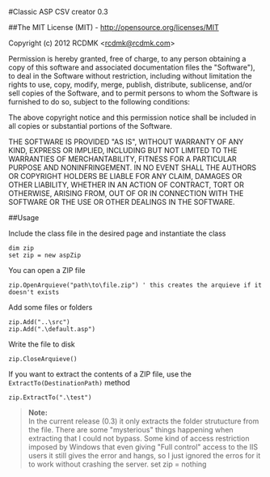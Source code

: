 #Classic ASP CSV creator 0.3

##The MIT License (MIT) - http://opensource.org/licenses/MIT

Copyright (c) 2012 RCDMK &lt;rcdmk@rcdmk.com&gt;

Permission is hereby granted, free of charge, to any person obtaining
a copy of this software and associated documentation files the
"Software"), to deal in the Software without restriction, including
without limitation the rights to use, copy, modify, merge, publish, distribute, sublicense, and/or sell copies of the Software, and to
permit persons to whom the Software is furnished to do so, subject
to the following conditions:

The above copyright notice and this permission notice shall be
included in all copies or substantial portions of the Software.

THE SOFTWARE IS PROVIDED "AS IS", WITHOUT WARRANTY OF ANY KIND,
EXPRESS OR IMPLIED, INCLUDING BUT NOT LIMITED TO THE WARRANTIES OF
MERCHANTABILITY, FITNESS FOR A PARTICULAR PURPOSE AND NONINFRINGEMENT.
IN NO EVENT SHALL THE AUTHORS OR COPYRIGHT HOLDERS BE LIABLE FOR ANY
CLAIM, DAMAGES OR OTHER LIABILITY, WHETHER IN AN ACTION OF CONTRACT,
TORT OR OTHERWISE, ARISING FROM, OUT OF OR IN CONNECTION WITH THE
SOFTWARE OR THE USE OR OTHER DEALINGS IN THE SOFTWARE.


##Usage

Include the class file in the desired page and instantiate the class

    dim zip
    set zip = new aspZip

You can open a ZIP file
	
    zip.OpenArquieve("path\to\file.zip") ' this creates the arquieve if it doesn't exists

Add some files or folders

    zip.Add("..\src")
    zip.Add(".\default.asp")
    
Write the file to disk

    zip.CloseArquieve()

If you want to extract the contents of a ZIP file, use the `ExtractTo(DestinationPath)` method

    zip.ExtractTo(".\test")

>**Note:**  
>In the current release (0.3) it only extracts the folder strutucture from the file. There are
some "mysterious" things happening when extracting that I could not bypass. Some kind of
access restriction imposed by Windows that even giving "Full control" access to the IIS users
it still gives the error and hangs, so I just ignored the erros for it to work without crashing
the server.
    set zip = nothing

